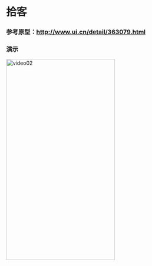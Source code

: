 # 拾客

### 参考原型：http://www.ui.cn/detail/363079.html

### 演示

<div align="left">
	<img src="./video02.gif" width="295" height="546" alt="video02">
</div>
